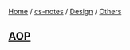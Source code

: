 [Home](https://mengxianbin.github.io) /
[cs-notes](https://mengxianbin.github.io/cs-notes/site) /
[Design](https://mengxianbin.github.io/cs-notes/site/Design) /
[Others](https://mengxianbin.github.io/cs-notes/site/Design/Others)

## [AOP](https://mengxianbin.github.io/cs-notes/site/Design/Others/AOP)
